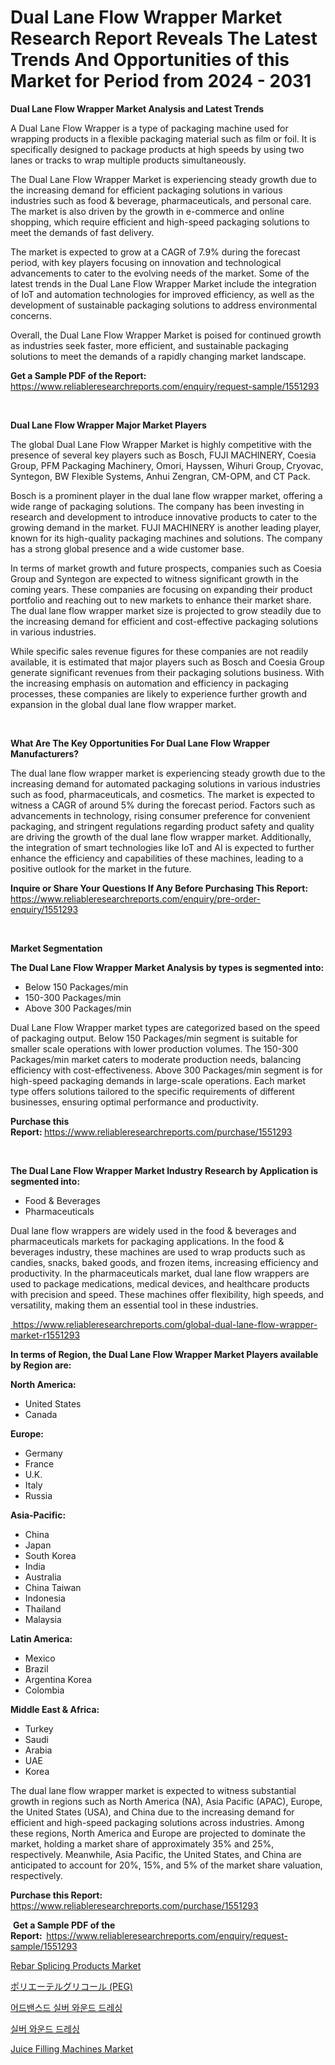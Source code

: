 <p><h1>Dual Lane Flow Wrapper Market Research Report Reveals The Latest Trends And Opportunities of this Market for Period from 2024 - 2031</h1></p><p><strong>Dual Lane Flow Wrapper Market Analysis and Latest Trends</strong></p>
<p><p>A Dual Lane Flow Wrapper is a type of packaging machine used for wrapping products in a flexible packaging material such as film or foil. It is specifically designed to package products at high speeds by using two lanes or tracks to wrap multiple products simultaneously.</p><p>The Dual Lane Flow Wrapper Market is experiencing steady growth due to the increasing demand for efficient packaging solutions in various industries such as food & beverage, pharmaceuticals, and personal care. The market is also driven by the growth in e-commerce and online shopping, which require efficient and high-speed packaging solutions to meet the demands of fast delivery.</p><p>The market is expected to grow at a CAGR of 7.9% during the forecast period, with key players focusing on innovation and technological advancements to cater to the evolving needs of the market. Some of the latest trends in the Dual Lane Flow Wrapper Market include the integration of IoT and automation technologies for improved efficiency, as well as the development of sustainable packaging solutions to address environmental concerns.</p><p>Overall, the Dual Lane Flow Wrapper Market is poised for continued growth as industries seek faster, more efficient, and sustainable packaging solutions to meet the demands of a rapidly changing market landscape.</p></p>
<p><strong>Get a Sample PDF of the Report:&nbsp;</strong> <a href="https://www.reliableresearchreports.com/enquiry/request-sample/1551293">https://www.reliableresearchreports.com/enquiry/request-sample/1551293</a></p>
<p>&nbsp;</p>
<p><strong>Dual Lane Flow Wrapper Major Market Players</strong></p>
<p><p>The global Dual Lane Flow Wrapper Market is highly competitive with the presence of several key players such as Bosch, FUJI MACHINERY, Coesia Group, PFM Packaging Machinery, Omori, Hayssen, Wihuri Group, Cryovac, Syntegon, BW Flexible Systems, Anhui Zengran, CM-OPM, and CT Pack.</p><p>Bosch is a prominent player in the dual lane flow wrapper market, offering a wide range of packaging solutions. The company has been investing in research and development to introduce innovative products to cater to the growing demand in the market. FUJI MACHINERY is another leading player, known for its high-quality packaging machines and solutions. The company has a strong global presence and a wide customer base.</p><p>In terms of market growth and future prospects, companies such as Coesia Group and Syntegon are expected to witness significant growth in the coming years. These companies are focusing on expanding their product portfolio and reaching out to new markets to enhance their market share. The dual lane flow wrapper market size is projected to grow steadily due to the increasing demand for efficient and cost-effective packaging solutions in various industries.</p><p>While specific sales revenue figures for these companies are not readily available, it is estimated that major players such as Bosch and Coesia Group generate significant revenues from their packaging solutions business. With the increasing emphasis on automation and efficiency in packaging processes, these companies are likely to experience further growth and expansion in the global dual lane flow wrapper market.</p></p>
<p>&nbsp;</p>
<p><strong>What Are The Key Opportunities For Dual Lane Flow Wrapper Manufacturers?</strong></p>
<p><p>The dual lane flow wrapper market is experiencing steady growth due to the increasing demand for automated packaging solutions in various industries such as food, pharmaceuticals, and cosmetics. The market is expected to witness a CAGR of around 5% during the forecast period. Factors such as advancements in technology, rising consumer preference for convenient packaging, and stringent regulations regarding product safety and quality are driving the growth of the dual lane flow wrapper market. Additionally, the integration of smart technologies like IoT and AI is expected to further enhance the efficiency and capabilities of these machines, leading to a positive outlook for the market in the future.</p></p>
<p><strong>Inquire or Share Your Questions If Any Before Purchasing This Report:</strong> <a href="https://www.reliableresearchreports.com/enquiry/pre-order-enquiry/1551293">https://www.reliableresearchreports.com/enquiry/pre-order-enquiry/1551293</a></p>
<p>&nbsp;</p>
<p><strong>Market Segmentation</strong></p>
<p><strong>The Dual Lane Flow Wrapper Market Analysis by types is segmented into:</strong></p>
<p><ul><li>Below 150 Packages/min</li><li>150-300 Packages/min</li><li>Above 300 Packages/min</li></ul></p>
<p><p>Dual Lane Flow Wrapper market types are categorized based on the speed of packaging output. Below 150 Packages/min segment is suitable for smaller scale operations with lower production volumes. The 150-300 Packages/min market caters to moderate production needs, balancing efficiency with cost-effectiveness. Above 300 Packages/min segment is for high-speed packaging demands in large-scale operations. Each market type offers solutions tailored to the specific requirements of different businesses, ensuring optimal performance and productivity.</p></p>
<p><strong>Purchase this Report:&nbsp;</strong><a href="https://www.reliableresearchreports.com/purchase/1551293">https://www.reliableresearchreports.com/purchase/1551293</a></p>
<p>&nbsp;</p>
<p><strong>The Dual Lane Flow Wrapper Market Industry Research by Application is segmented into:</strong></p>
<p><ul><li>Food & Beverages</li><li>Pharmaceuticals</li></ul></p>
<p><p>Dual lane flow wrappers are widely used in the food & beverages and pharmaceuticals markets for packaging applications. In the food & beverages industry, these machines are used to wrap products such as candies, snacks, baked goods, and frozen items, increasing efficiency and productivity. In the pharmaceuticals market, dual lane flow wrappers are used to package medications, medical devices, and healthcare products with precision and speed. These machines offer flexibility, high speeds, and versatility, making them an essential tool in these industries.</p></p>
<p><a href="https://www.reliableresearchreports.com/global-dual-lane-flow-wrapper-market-r1551293">&nbsp;https://www.reliableresearchreports.com/global-dual-lane-flow-wrapper-market-r1551293</a></p>
<p><strong>In terms of Region, the Dual Lane Flow Wrapper Market Players available by Region are:</strong></p>
<p>
    <p> <strong> North America: </strong>
        <ul>
            <li>United States</li>
            <li>Canada</li>
        </ul>
        </p> 
    <p> <strong> Europe: </strong>
        <ul>
            <li>Germany</li>
            <li>France</li>
            <li>U.K.</li>
            <li>Italy</li>
            <li>Russia</li>
        </ul>
        </p> 
    <p> <strong> Asia-Pacific: </strong>
        <ul>
            <li>China</li>
            <li>Japan</li>
            <li>South Korea</li>
            <li>India</li>
            <li>Australia</li>
            <li>China Taiwan</li>
            <li>Indonesia</li>
            <li>Thailand</li>
            <li>Malaysia</li>
        </ul>
        </p> 
    <p> <strong> Latin America: </strong>
        <ul>
            <li>Mexico</li>
            <li>Brazil</li>
            <li>Argentina Korea</li>
            <li>Colombia</li>
        </ul>
        </p> 
    <p> <strong> Middle East & Africa: </strong>
        <ul>
            <li>Turkey</li>
            <li>Saudi</li>
            <li>Arabia</li>
            <li>UAE</li>
            <li>Korea</li>
        </ul>
    </p>
    </p>
<p><p>The dual lane flow wrapper market is expected to witness substantial growth in regions such as North America (NA), Asia Pacific (APAC), Europe, the United States (USA), and China due to the increasing demand for efficient and high-speed packaging solutions across industries. Among these regions, North America and Europe are projected to dominate the market, holding a market share of approximately 35% and 25%, respectively. Meanwhile, Asia Pacific, the United States, and China are anticipated to account for 20%, 15%, and 5% of the market share valuation, respectively.</p></p>
<p><strong>Purchase this Report: </strong><a href="https://www.reliableresearchreports.com/purchase/1551293">https://www.reliableresearchreports.com/purchase/1551293</a></p>
<p>&nbsp;<strong>Get a Sample PDF of the Report:&nbsp;&nbsp;</strong><a href="https://www.reliableresearchreports.com/enquiry/request-sample/1551293">https://www.reliableresearchreports.com/enquiry/request-sample/1551293</a></p>
<p><strong></strong></p>
<p><p><a href="https://github.com/Krish2023na/Market-Research-Report-List-5/blob/main/rebar-splicing-products-market.md">Rebar Splicing Products Market</a></p><p><a href="https://github.com/mm14022023/Market-Research-Report-List-2/blob/main/4220261161963.md">ポリエーテルグリコール (PEG)</a></p><p><a href="https://github.com/CarmellaLang1/Market-Research-Report-List-1/blob/main/8022955174367.md">어드밴스드 실버 와운드 드레싱</a></p><p><a href="https://github.com/Jackieshlerin98056/Market-Research-Report-List-1/blob/main/3881511174368.md">실버 와운드 드레싱</a></p><p><a href="https://issuu.com/reportprime-2/docs/juice-filling-machines-market-size-2030.pptx">Juice Filling Machines Market</a></p></p>
